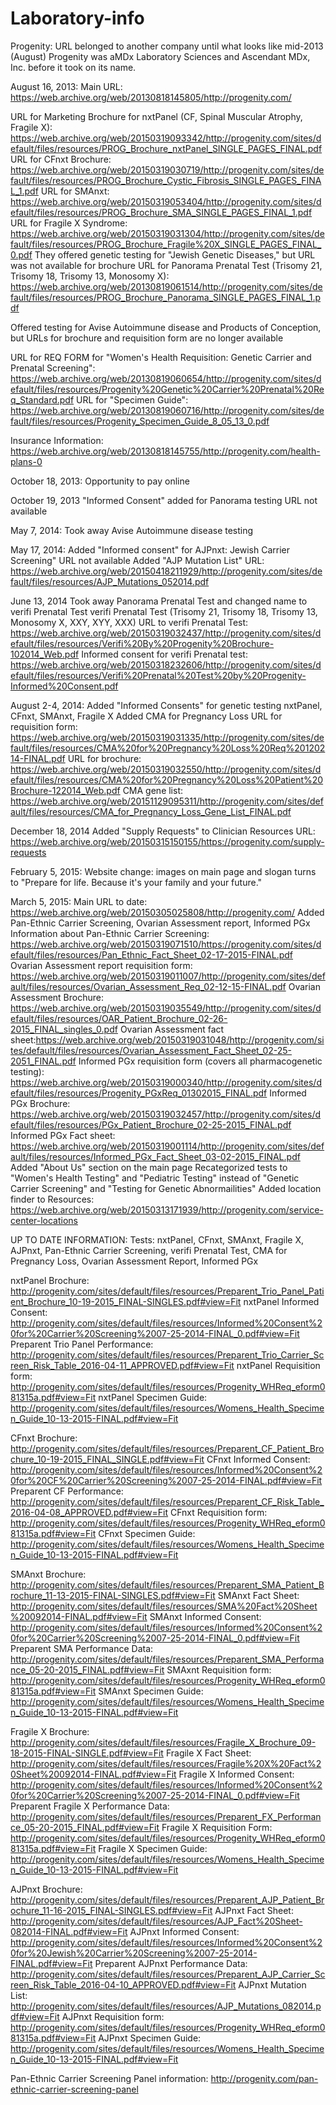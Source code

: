 # Laboratory-info

Progenity:
URL belonged to another company until what looks like mid-2013 (August)
Progenity was aMDx Laboratory Sciences and Ascendant MDx, Inc. before it took on its name.


August 16, 2013: 
Main URL: https://web.archive.org/web/20130818145805/http://progenity.com/

URL for Marketing Brochure for nxtPanel (CF, Spinal Muscular Atrophy, Fragile X): https://web.archive.org/web/20150319093342/http://progenity.com/sites/default/files/resources/PROG_Brochure_nxtPanel_SINGLE_PAGES_FINAL.pdf
URL for CFnxt Brochure: https://web.archive.org/web/20150319030719/http://progenity.com/sites/default/files/resources/PROG_Brochure_Cystic_Fibrosis_SINGLE_PAGES_FINAL_1.pdf
URL for SMAnxt: https://web.archive.org/web/20150319053404/http://progenity.com/sites/default/files/resources/PROG_Brochure_SMA_SINGLE_PAGES_FINAL_1.pdf
URL for Fragile X Syndrome: https://web.archive.org/web/20150319031304/http://progenity.com/sites/default/files/resources/PROG_Brochure_Fragile%20X_SINGLE_PAGES_FINAL_0.pdf
They offered genetic testing for "Jewish Genetic Diseases," but URL was not available for brochure
URL for Panorama Prenatal Test (Trisomy 21, Trisomy 18, Trisomy 13, Monosomy X): https://web.archive.org/web/20130819061514/http://progenity.com/sites/default/files/resources/PROG_Brochure_Panorama_SINGLE_PAGES_FINAL_1.pdf

Offered testing for Avise Autoimmune disease and Products of Conception, but URLs for brochure and requisition form are no longer available

URL for REQ FORM for "Women's Health Requisition: Genetic Carrier and Prenatal Screening": https://web.archive.org/web/20130819060654/http://progenity.com/sites/default/files/resources/Progenity%20Genetic%20Carrier%20Prenatal%20Req_Standard.pdf
URL for "Specimen Guide": https://web.archive.org/web/20130819060716/http://progenity.com/sites/default/files/resources/Progenity_Specimen_Guide_8_05_13_0.pdf

Insurance Information: https://web.archive.org/web/20130818145755/http://progenity.com/health-plans-0

October 18, 2013:
Opportunity to pay online

October 19, 2013
"Informed Consent" added for Panorama testing
URL not available

May 7, 2014:
Took away Avise Autoimmune disease testing

May 17, 2014:
Added "Informed consent" for AJPnxt: Jewish Carrier Screening"
URL not available
Added "AJP Mutation List"
URL: https://web.archive.org/web/20150418211929/http://progenity.com/sites/default/files/resources/AJP_Mutations_052014.pdf

June 13, 2014
Took away Panorama Prenatal Test and changed name to verifi Prenatal Test
verifi Prenatal Test (Trisomy 21, Trisomy 18, Trisomy 13, Monosomy X, XXY, XYY, XXX)
URL to verifi Prenatal Test: https://web.archive.org/web/20150319032437/http://progenity.com/sites/default/files/resources/Verifi%20By%20Progenity%20Brochure-102014_Web.pdf
Informed consent for verifi Prenatal test: https://web.archive.org/web/20150318232606/http://progenity.com/sites/default/files/resources/Verifi%20Prenatal%20Test%20by%20Progenity-Informed%20Consent.pdf

August 2-4, 2014:
Added "Informed Consents" for genetic testing nxtPanel, CFnxt, SMAnxt, Fragile X
Added CMA for Pregnancy Loss
URL for requisition form: https://web.archive.org/web/20150319031335/http://progenity.com/sites/default/files/resources/CMA%20for%20Pregnancy%20Loss%20Req%20120214-FINAL.pdf
URL for brochure: https://web.archive.org/web/20150319032550/http://progenity.com/sites/default/files/resources/CMA%20for%20Pregnancy%20Loss%20Patient%20Brochure-122014_Web.pdf
CMA gene list: https://web.archive.org/web/20151129095311/http://progenity.com/sites/default/files/resources/CMA_for_Pregnancy_Loss_Gene_List_FINAL.pdf

December 18, 2014
Added "Supply Requests" to Clinician Resources
URL: https://web.archive.org/web/20150315150155/https://progenity.com/supply-requests

February 5, 2015:
Website change: images on main page and slogan turns to "Prepare for life. Because it's your family and your future."

March 5, 2015:
Main URL to date: https://web.archive.org/web/20150305025808/http://progenity.com/
Added Pan-Ethnic Carrier Screening, Ovarian Assessment report, Informed PGx
Information about Pan-Ethnic Carrier Screening: https://web.archive.org/web/20150319071510/https://progenity.com/sites/default/files/resources/Pan_Ethnic_Fact_Sheet_02-17-2015-FINAL.pdf
Ovarian Assessment report requisition form: https://web.archive.org/web/20150319011007/http://progenity.com/sites/default/files/resources/Ovarian_Assessment_Req_02-12-15-FINAL.pdf
Ovarian Assessment Brochure: https://web.archive.org/web/20150319035549/http://progenity.com/sites/default/files/resources/OAR_Patient_Brochure_02-26-2015_FINAL_singles_0.pdf
Ovarian Assessment fact sheet:https://web.archive.org/web/20150319031048/http://progenity.com/sites/default/files/resources/Ovarian_Assessment_Fact_Sheet_02-25-2051_FINAL.pdf
Informed PGx requisition form (covers all pharmacogenetic testing): https://web.archive.org/web/20150319000340/http://progenity.com/sites/default/files/resources/Progenity_PGxReq_01302015_FINAL.pdf
Informed PGx Brochure: https://web.archive.org/web/20150319032457/http://progenity.com/sites/default/files/resources/PGx_Patient_Brochure_02-25-2015_FINAL.pdf
Informed PGx Fact sheet: https://web.archive.org/web/20150319001114/http://progenity.com/sites/default/files/resources/Informed_PGx_Fact_Sheet_03-02-2015_FINAL.pdf
Added "About Us" section on the main page
Recategorized tests to "Women's Health Testing" and "Pediatric Testing" instead of "Genetic Carrier Screening" and "Testing for Genetic Abnormailities"
Added location finder to Resources: https://web.archive.org/web/20150313171939/http://progenity.com/service-center-locations


UP TO DATE INFORMATION:
Tests: nxtPanel, CFnxt, SMAnxt, Fragile X, AJPnxt, Pan-Ethnic Carrier Screening, verifi Prenatal Test, CMA for Pregnancy Loss, Ovarian Assessment Report, Informed PGx

nxtPanel Brochure: http://progenity.com/sites/default/files/resources/Preparent_Trio_Panel_Patient_Brochure_10-19-2015_FINAL-SINGLES.pdf#view=Fit
nxtPanel Informed Consent: http://progenity.com/sites/default/files/resources/Informed%20Consent%20for%20Carrier%20Screening%2007-25-2014-FINAL_0.pdf#view=Fit
Preparent Trio Panel Performance: http://progenity.com/sites/default/files/resources/Preparent_Trio_Carrier_Screen_Risk_Table_2016-04-11_APPROVED.pdf#view=Fit
nxtPanel Requisition form: http://progenity.com/sites/default/files/resources/Progenity_WHReq_eform081315a.pdf#view=Fit
nxtPanel Specimen Guide: http://progenity.com/sites/default/files/resources/Womens_Health_Specimen_Guide_10-13-2015-FINAL.pdf#view=Fit

CFnxt Brochure: http://progenity.com/sites/default/files/resources/Preparent_CF_Patient_Brochure_10-19-2015_FINAL_SINGLE.pdf#view=Fit
CFnxt Informed Consent: http://progenity.com/sites/default/files/resources/Informed%20Consent%20for%20CF%20Carrier%20Screening%2007-25-2014-FINAL.pdf#view=Fit
Preparent CF Performance: http://progenity.com/sites/default/files/resources/Preparent_CF_Risk_Table_2016-04-08_APPROVED.pdf#view=Fit
CFnxt Requisition form: http://progenity.com/sites/default/files/resources/Progenity_WHReq_eform081315a.pdf#view=Fit
CFnxt Specimen Guide: http://progenity.com/sites/default/files/resources/Womens_Health_Specimen_Guide_10-13-2015-FINAL.pdf#view=Fit

SMAnxt Brochure: http://progenity.com/sites/default/files/resources/Preparent_SMA_Patient_Brochure_11-13-2015-FINAL-SINGLES.pdf#view=Fit
SMAnxt Fact Sheet: http://progenity.com/sites/default/files/resources/SMA%20Fact%20Sheet%20092014-FINAL.pdf#view=Fit
SMAnxt Informed Consent: http://progenity.com/sites/default/files/resources/Informed%20Consent%20for%20Carrier%20Screening%2007-25-2014-FINAL_0.pdf#view=Fit
Preparent SMA Performance Data: http://progenity.com/sites/default/files/resources/Preparent_SMA_Performance_05-20-2015_FINAL.pdf#view=Fit
SMAxnt Requisition form: http://progenity.com/sites/default/files/resources/Progenity_WHReq_eform081315a.pdf#view=Fit
SMAnxt Specimen Guide: http://progenity.com/sites/default/files/resources/Womens_Health_Specimen_Guide_10-13-2015-FINAL.pdf#view=Fit

Fragile X Brochure: http://progenity.com/sites/default/files/resources/Fragile_X_Brochure_09-18-2015-FINAL-SINGLE.pdf#view=Fit
Fragile X Fact Sheet: http://progenity.com/sites/default/files/resources/Fragile%20X%20Fact%20Sheet%20092014-FINAL.pdf#view=Fit
Fragile X Informed Consent: http://progenity.com/sites/default/files/resources/Informed%20Consent%20for%20Carrier%20Screening%2007-25-2014-FINAL_0.pdf#view=Fit
Preparent Fragile X Performance Data: http://progenity.com/sites/default/files/resources/Preparent_FX_Performance_05-20-2015_FINAL.pdf#view=Fit
Fragile X Requisition Form: http://progenity.com/sites/default/files/resources/Progenity_WHReq_eform081315a.pdf#view=Fit
Fragile X Specimen Guide: http://progenity.com/sites/default/files/resources/Womens_Health_Specimen_Guide_10-13-2015-FINAL.pdf#view=Fit

AJPnxt Brochure: http://progenity.com/sites/default/files/resources/Preparent_AJP_Patient_Brochure_11-16-2015_FINAL-SINGLES.pdf#view=Fit
AJPnxt Fact Sheet: http://progenity.com/sites/default/files/resources/AJP_Fact%20Sheet-082014-FINAL.pdf#view=Fit
AJPnxt Informed Consent: http://progenity.com/sites/default/files/resources/Informed%20Consent%20for%20Jewish%20Carrier%20Screening%2007-25-2014-FINAL.pdf#view=Fit
Preparent AJPnxt Performance Data: http://progenity.com/sites/default/files/resources/Preparent_AJP_Carrier_Screen_Risk_Table_2016-04-10_APPROVED.pdf#view=Fit
AJPnxt Mutation List: http://progenity.com/sites/default/files/resources/AJP_Mutations_082014.pdf#view=Fit
AJPnxt Requisition form: http://progenity.com/sites/default/files/resources/Progenity_WHReq_eform081315a.pdf#view=Fit
AJPnxt Specimen Guide: http://progenity.com/sites/default/files/resources/Womens_Health_Specimen_Guide_10-13-2015-FINAL.pdf#view=Fit

Pan-Ethnic Carrier Screening Panel information: http://progenity.com/pan-ethnic-carrier-screening-panel

